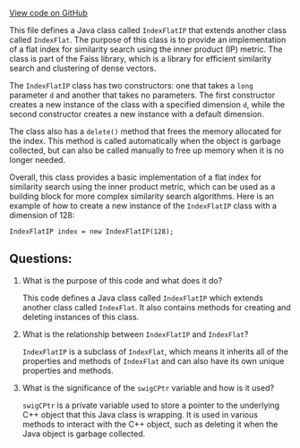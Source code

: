 [View code on GitHub](https://github.com/misbahsy/the-algorithm/ann/src/main/java/com/twitter/ann/faiss/swig/IndexFlatIP.java)

This file defines a Java class called `IndexFlatIP` that extends another class called `IndexFlat`. The purpose of this class is to provide an implementation of a flat index for similarity search using the inner product (IP) metric. The class is part of the Faiss library, which is a library for efficient similarity search and clustering of dense vectors. 

The `IndexFlatIP` class has two constructors: one that takes a `long` parameter `d` and another that takes no parameters. The first constructor creates a new instance of the class with a specified dimension `d`, while the second constructor creates a new instance with a default dimension. 

The class also has a `delete()` method that frees the memory allocated for the index. This method is called automatically when the object is garbage collected, but can also be called manually to free up memory when it is no longer needed.

Overall, this class provides a basic implementation of a flat index for similarity search using the inner product metric, which can be used as a building block for more complex similarity search algorithms. Here is an example of how to create a new instance of the `IndexFlatIP` class with a dimension of 128:

```
IndexFlatIP index = new IndexFlatIP(128);
```
## Questions: 
 1. What is the purpose of this code and what does it do?
    
    This code defines a Java class called `IndexFlatIP` which extends another class called `IndexFlat`. It also contains methods for creating and deleting instances of this class.

2. What is the relationship between `IndexFlatIP` and `IndexFlat`?

    `IndexFlatIP` is a subclass of `IndexFlat`, which means it inherits all of the properties and methods of `IndexFlat` and can also have its own unique properties and methods.

3. What is the significance of the `swigCPtr` variable and how is it used?

    `swigCPtr` is a private variable used to store a pointer to the underlying C++ object that this Java class is wrapping. It is used in various methods to interact with the C++ object, such as deleting it when the Java object is garbage collected.